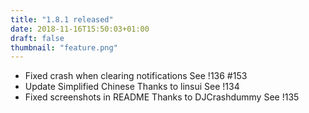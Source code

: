 ```yaml
---
title: "1.8.1 released"
date: 2018-11-16T15:50:03+01:00
draft: false
thumbnail: "feature.png"
---
```


*   Fixed crash when clearing notifications
    See !136 #153
*   Update Simplified Chinese
    Thanks to linsui
    See !134
*   Fixed screenshots in README
    Thanks to DJCrashdummy
    See !135

